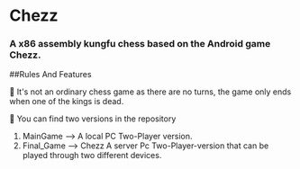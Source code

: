 # Chezz
### A x86 assembly kungfu chess based on the Android game Chezz.

##Rules And Features

🔵 It's not an ordinary chess game as there are no turns, the game only ends when one of the kings is dead.

🔵 You can find two versions in the repository
 1. MainGame --> A local PC Two-Player version. 
 2. Final_Game --> Chezz A server Pc Two-Player-version that can be played through two different devices.
